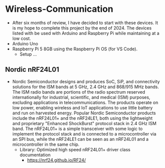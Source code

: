 # Wireless-Communication
- After six months of review, I have decided to start with these devices. It is my hope to complete this project by the end of 2024. The devices listed with be used with Arduino and Raspberry Pi while maintaining at a low cost.
- Arduino Uno
- Raspberry Pi 5 8GB using the Raspberry Pi OS (for VS Code).
  - Setup ...

## Nordic nRF24L01
- Nordic Semiconductor designs and produces SoC, SiP, and connectivity solutions for the ISM bands at 5 GHz, 2.4 GHz and 868/915 MHz bands. The ISM radio bands are portions of the radio spectrum reserved internationally for industrial, scientific, and medical (ISM) purposes, excluding applications in telecommunications. The products operate on low power, enabling wireless and IoT applications to use little battery and run on harvested energy. Popular Nordic Semiconductor products include the nRF24L01+ and the nRF24LE1, both using the lightweight and proprietary "Enhanced ShockBurst" protocol stack in 2.4 GHz ISM band. The nRF24L01+ is a simple transceiver with some logic to implement the protocol stack and is connected to a microcontroller via an SPI bus, while the nRF24LE1 can be seen as an nRF24L01 and a microcontroller in the same chip.
  - Library: Optimized high speed nRF24L01+ driver class documentation
    - https://nrf24.github.io/RF24/
